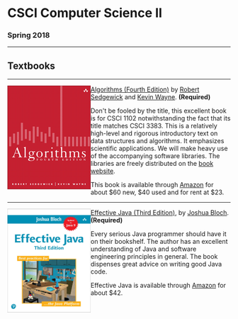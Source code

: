 # CSCI Computer Science II

### Spring 2018

---

## Textbooks

---

<img src="./img/algorithms.png" align=left style="height:234px; width:188px" /> 

[Algorithms (Fourth Edition)](http://algs4.cs.princeton.edu/home/) by [Robert Sedgewick](http://www.cs.princeton.edu/~rs/) and [Kevin Wayne](http://www.cs.princeton.edu/~wayne/contact/). **(Required)**

Don't be fooled by the title, this excellent book is for CSCI 1102 notwithstanding the fact that its title matches CSCI 3383.  This is a relatively high-level and rigorous introductory text on data structures and algorithms. It emphasizes scientific applications. We will make heavy use of the accompanying software libraries. The libraries are freely distributed on the [book website](http://algs4.cs.princeton.edu/home/).

This book is available through [Amazon](http://www.amazon.com/Algorithms-4th-Robert-Sedgewick/dp/032157351X/ref=sr_1_1?ie=UTF8&qid=1322093778&sr=8-1) for about \$60 new, \$40 used and for rent at \$23. 

---

<img src="./img/effective.jpg" align=left style="height:234px; width:188px" />

[Effective Java (Third Edition)](http://java.sun.com/docs/books/effective/), by [Joshua Bloch](http://research.google.com/pubs/author32.html). **(Required)**

Every serious Java programmer should have it on their bookshelf.  The author has an excellent understanding of Java and software engineering principles in general. The book dispenses great advice on writing good Java code.

Effective Java is available through [Amazon](https://www.amazon.com/Effective-Java-3rd-Joshua-Bloch/dp/0134685997) for about \$42.




